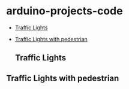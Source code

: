 # arduino-projects-code

* [Traffic Lights](#traffic-lights)
* [Traffic Lights with pedestrian](#traffic-ights-with-pedestrian)

  ## Traffic Lights

<code></code>

  ## Traffic Lights with pedestrian

 <code></code>
